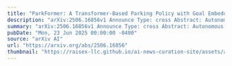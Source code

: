 ```yaml
---
title: "ParkFormer: A Transformer-Based Parking Policy with Goal Embedding and Pedestrian-Aware Control"
description: "arXiv:2506.16856v1 Announce Type: cross Abstract: Autonomous parking plays a vital role in intelligent vehicle systems, particularly in constrained urban environments where high-precision control is required. While traditional rule-based parking systems struggle with environmental uncertainties and lack adaptability in crowded or dynamic scenes, human drivers demonstrate the ability to park intuitively without explicit modeling. Inspired by this observation, we propose a Transformer-based end-to-end framework for autonomous parking that learns from expert demonstrations. The network takes as input surround-view camera images, goal-point representations, ego vehicle motion, and pedestrian trajectories. It outputs discrete control sequences including throttle, braking, steering, and gear selection. A novel cross-attention module integrates BEV features with target points, and a GRU-based pedestrian predictor enhances safety by modeling dynamic obstacles. We validate our method on the CARLA 0.9.14 simulator in both vertical and parallel parking scenarios. Experiments show our model achieves a high success rate of 96.57%, with average positional and orientation errors of 0.21 meters and 0.41 degrees, respectively. The ablation studies further demonstrate the effectiveness of key modules such as pedestrian prediction and goal-point attention fusion. The code and dataset will be released at: https://github.com/little-snail-f/ParkFormer."
summary: "arXiv:2506.16856v1 Announce Type: cross Abstract: Autonomous parking plays a vital role in intelligent vehicle systems, particularly in constrained urban environments where high-precision control is required. While traditional rule-based parking systems struggle with environmental uncertainties and lack adaptability in crowded or dynamic scenes, human drivers demonstrate the ability to park intuitively without explicit modeling. Inspired by this observation, we propose a Transformer-based end-to-end framework for autonomous parking that learns from expert demonstrations. The network takes as input surround-view camera images, goal-point representations, ego vehicle motion, and pedestrian trajectories. It outputs discrete control sequences including throttle, braking, steering, and gear selection. A novel cross-attention module integrates BEV features with target points, and a GRU-based pedestrian predictor enhances safety by modeling dynamic obstacles. We validate our method on the CARLA 0.9.14 simulator in both vertical and parallel parking scenarios. Experiments show our model achieves a high success rate of 96.57%, with average positional and orientation errors of 0.21 meters and 0.41 degrees, respectively. The ablation studies further demonstrate the effectiveness of key modules such as pedestrian prediction and goal-point attention fusion. The code and dataset will be released at: https://github.com/little-snail-f/ParkFormer."
pubDate: "Mon, 23 Jun 2025 00:00:00 -0400"
source: "arXiv AI"
url: "https://arxiv.org/abs/2506.16856"
thumbnail: "https://raisex-llc.github.io/ai-news-curation-site/assets/arxiv.png"
---
```


